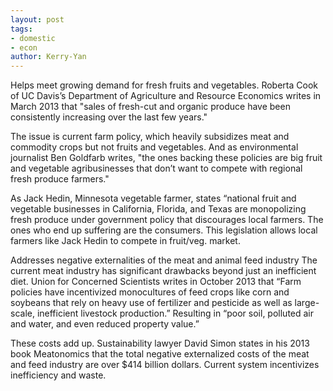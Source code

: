 ```yaml
---
layout: post
tags: 
- domestic
- econ
author: Kerry-Yan
---
```


Helps meet growing demand for fresh fruits and vegetables. Roberta Cook of UC Davis’s Department of Agriculture and Resource Economics writes in March 2013 that "sales of fresh-cut and organic produce have been consistently increasing over the last few years."

The issue is current farm policy, which heavily subsidizes meat and commodity crops but not fruits and vegetables. And as environmental journalist Ben Goldfarb writes, "the ones backing these policies are big fruit and vegetable agribusinesses that don’t want to compete with regional fresh produce farmers."

As Jack Hedin, Minnesota vegetable farmer, states “national fruit and vegetable businesses in California, Florida, and Texas are monopolizing fresh produce under government policy that discourages local farmers. The ones who end up suffering are the consumers. This legislation allows local farmers like Jack Hedin to compete in fruit/veg. market.

Addresses negative externalities of the meat and animal feed industry The current meat industry has significant drawbacks beyond just an inefficient diet. Union for Concerned Scientists writes in October 2013 that “Farm policies have incentivized monocultures of feed crops like corn and soybeans that rely on heavy use of fertilizer and pesticide as well as large-scale, inefficient livestock production.” Resulting in “poor soil, polluted air and water, and even reduced property value.”

These costs add up. Sustainability lawyer David Simon states in his 2013 book Meatonomics that the total negative externalized costs of the meat and feed industry are over $414 billion dollars. Current system incentivizes inefficiency and waste. 
